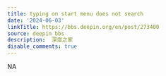 ```yaml
---
title: typing on start menu does not search
date: '2024-06-03'
linkTitle: https://bbs.deepin.org/en/post/273400
source: deepin_bbs
description:  深度之家 
disable_comments: true
---
```

NA
